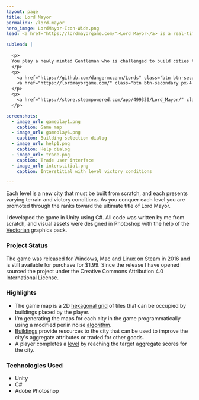 ```yaml
---
layout: page
title: Lord Mayor
permalink: /lord-mayor
hero_image: LordMayor-Icon-Wide.png
lead: <a href="https://lordmayorgame.com/">Lord Mayor</a> is a real-time strategy game with a vintage aesthetic that plays like a cross between a puzzler and a city builder.   

sublead: |
  
  <p>
  You play a newly minted Gentleman who is challenged to build cities that meet the demands of His Majesty the King. You are given a limited amount of time and resources, and must place buildings carefully to optimize their yield and promote various qualities on which the city is judged.
  </p>
  <p>
    <a href="https://github.com/dangermccann/Lords" class="btn btn-secondary px-4 py-2 btn-sm">Source Code</a>
    <a href="https://lordmayorgame.com/" class="btn btn-secondary px-4 py-2 btn-sm">Website</a>
  </p>
  <p>
    <a href="https://store.steampowered.com/app/499330/Lord_Mayor/" class="btn btn-primary px-4 py-2 btn-sm"><span class="icon-steam"></span> Buy on Steam</a>
  </p>

screenshots:
  - image_url: gameplay1.png
    caption: Game map
  - image_url: gameplay6.png
    caption: Building selection dialog
  - image_url: help1.png
    caption: Help dialog
  - image_url: trade.png
    caption: Trade user interface
  - image_url: interstitial.png
    caption: Interstitial with level victory conditions

---
```


Each level is a new city that must be built from scratch, and each presents varying terrain and victory conditions. As you conquer each level you are promoted through the ranks toward the ultimate title of Lord Mayor.

I developed the game in Unity using C#.  All code was written by me from scratch, and visual assets were designed in Photoshop with the help of the [Vectorian](https://www.vectorian.net/) graphics pack.

### Project Status
The game was released for Windows, Mac and Linux on Steam in 2016 and is still available for purchase for $1.99.  Since the release I have opened sourced the project under the Creative Commons Attribution 4.0 International License.  

### Highlights
* The game map is a 2D [hexagonal grid](https://github.com/dangermccann/Lords/blob/master/Assets/Models/Hex.cs) of tiles that can be occupied by buildings placed by the player.  
* I'm generating the maps for each city in the game programmatically using a modified perlin noise [algorithm](https://github.com/dangermccann/Lords/blob/master/Assets/Maps/MapGenerator.cs).
*  [Buildings](https://github.com/dangermccann/Lords/blob/master/Assets/Models/Building.cs) provide resources to the city that can be used to improve the city's aggregate attributes or traded for other goods.   
* A player completes a [level](https://github.com/dangermccann/Lords/blob/master/Assets/Levels/Level.cs) by reaching the target aggregate scores for the city.  


### Technologies Used
- Unity
- C#
- Adobe Photoshop
